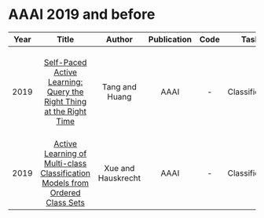 # AAAI 2019 and before

| Year |                                                       Title                                                       |   Author    | Publication | Code | Tasks | Notes | Datasets| Notions |
|:----:|:-----------------------------------------------------------------------------------------------------------------:|:-----------:|:-----------:|:----:|:----:|:-----:|:-----:|:-----:|
| 2019 |     [Self-Paced Active Learning: Query the Right Thing at the Right Time](https://ojs.aaai.org/index.php/AAAI/article/view/4445)      |   Tang and Huang   |    AAAI     |  -   |    Classification  |  `Hybrid (informative and representative)`,`DNNS`, `self-paced`, `Tra`, `Hard`    |  thyroid, antivirus, clean1, tictactoe, image, krvskp, phoneme, gisette, phishing    |       |
| 2019 | [Active Learning of Multi-class Classification Models from Ordered Class Sets](https://ojs.aaai.org/index.php/AAAI/article/view/4501) | Xue and Hauskrecht |    AAAI     |  -   |  Classification    |  `estimate of the prediction change`, `SVM`,`None`, `Tra`, `Hard`    |   UCI multi-class    |   multi-class classification models    |
